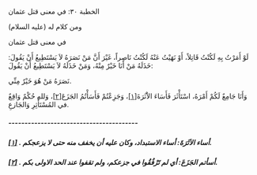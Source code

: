   الخطبة  ٣٠: في معنى قتل عثمان	

ومن كلام له (عليه السلام)

في معنى قتل عثمان

لَوْ أَمَرْتُ بِهِ لَكُنْتُ قَاتِلاً، أَوْ نَهَيْتُ عَنْهُ  لَكُنْتُ نَاصِراً، غَيْرَ أَنَّ مَنْ نَصَرَهُ لاَ يَسْتَطِيعُ أَنْ  يَقُولَ: خَذَلَهُ مَنْ أَنَا خَيْرٌ مِنْهُ، وَمَنْ خَذَلَهُ لاَ  يَسْتَطِيعُ أَنْ يَقُولَ:

نَصَرَهُ مَنْ هُوَ خَيْرٌ مِنِّي.

وَأَنَا جَامِعٌ لَكُمْ أَمْرَهُ، اسْتَأْثَرَ فَأَسَاءَ الاَْثَرَةَ[[١\]](https://arabic.balaghah.net/node/448#_ftn1)، وَجَزِعْتُمْ فَأَسَأْتُمُ الجَزَعَ[[٢\]](https://arabic.balaghah.net/node/448#_ftn2)، وَللهِ حُكْمٌ وَاقِعٌ في المُسْتَأْثِرِ وَالجَازعِ.

##### ----------------------------------------

##### [[١\]](https://arabic.balaghah.net/node/448#_ftnref1) . أساء الاَثَرَةَ: أساء الاستبداد، وكان عليه أن يخفف منه حتى لا يزعجكم.

##### [[٢\]](https://arabic.balaghah.net/node/448#_ftnref2) . أسأتم الجَزَعَ: أي لم تَرْفُقُوا في جزعكم، ولم تقفوا عند الحد الاولى بكم. 
